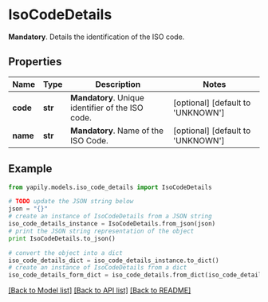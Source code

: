 # IsoCodeDetails

__Mandatory__. Details the identification of the ISO code.

## Properties
Name | Type | Description | Notes
------------ | ------------- | ------------- | -------------
**code** | **str** | __Mandatory__. Unique identifier of the ISO code. | [optional] [default to 'UNKNOWN']
**name** | **str** | __Mandatory__. Name of the ISO Code. | [optional] [default to 'UNKNOWN']

## Example

```python
from yapily.models.iso_code_details import IsoCodeDetails

# TODO update the JSON string below
json = "{}"
# create an instance of IsoCodeDetails from a JSON string
iso_code_details_instance = IsoCodeDetails.from_json(json)
# print the JSON string representation of the object
print IsoCodeDetails.to_json()

# convert the object into a dict
iso_code_details_dict = iso_code_details_instance.to_dict()
# create an instance of IsoCodeDetails from a dict
iso_code_details_form_dict = iso_code_details.from_dict(iso_code_details_dict)
```
[[Back to Model list]](../README.md#documentation-for-models) [[Back to API list]](../README.md#documentation-for-api-endpoints) [[Back to README]](../README.md)


